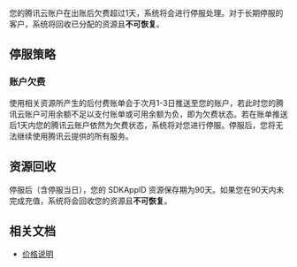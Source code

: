 您的腾讯云账户在出账后欠费超过1天，系统将会进行停服处理。对于长期停服的客户，系统将回收已分配的资源且**不可恢复**。


## 停服策略



### 账户欠费
使用相关资源所产生的后付费账单会于次月1-3日推送至您的账户，若此时您的腾讯云账户可用余额不足以支付账单或可用余额为负，即为欠费状态。若在账单推送后1天内您的腾讯云账户依然为欠费状态，系统将对您进行停服。停服后，您将无法继续使用腾讯云提供的所有服务。

## 资源回收
停服后（含停服当日），您的 SDKAppID 资源保存期为90天。如果您在90天内未完成充值，系统将会回收您的资源且**不可恢复**。

## 相关文档
- [价格说明](https://intl.cloud.tencent.com/zh/document/product/1047/34350)
